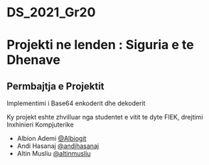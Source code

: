 # DS_2021_Gr20
# Projekti ne lenden : Siguria e te Dhenave

## Permbajtja e Projektit
Implementimi i Base64 enkoderit dhe dekoderit


Ky projekt eshte zhvilluar nga studentet e vitit te dyte FIEK, drejtimi Inxhinieri Kompjuterike

- Albion Ademi [@Albiogit](https://github.com/Albiongit)
- Andi Hasanaj [@andihasanaj](https://github.com/andihasanaj)
- Altin Musliu [@altinmusliu](https://github.com/altinmusliu)


